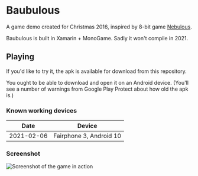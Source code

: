 # Baubulous

A game demo created for Christmas 2016, inspired by 8-bit game [Nebulous](https://en.wikipedia.org/wiki/Nebulus_(video_game)).

Baubulous is built in Xamarin + MonoGame. Sadly it won't compile in 2021.

## Playing

If you'd like to try it, the apk is available for download from this repository.

You ought to be able to download and open it on an Android device. (You'll see a number of warnings from Google Play Protect about how old the apk is.)

### Known working devices

| Date | Device |
|------|--------|
| 2021-02-06 | Fairphone 3, Android 10 |

### Screenshot

![Screenshot of the game in action](https://raw.githubusercontent.com/instantiator/baubulous/main/screenshots/2021-03-07%20play%201%20-%20framed.png)
